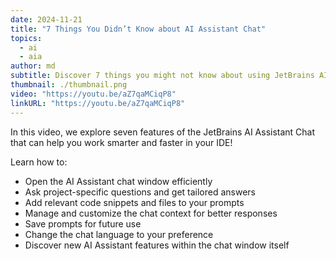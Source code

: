 ```yaml
---
date: 2024-11-21
title: "7 Things You Didn’t Know about AI Assistant Chat"
topics:
  - ai
  - aia
author: md
subtitle: Discover 7 things you might not know about using JetBrains AI Assistant Chat.
thumbnail: ./thumbnail.png
video: "https://youtu.be/aZ7qaMCiqP8"
linkURL: "https://youtu.be/aZ7qaMCiqP8"
---
```


In this video, we explore seven features of the JetBrains AI Assistant Chat that can help you work smarter and faster in your IDE!

Learn how to:

- Open the AI Assistant chat window efficiently
- Ask project-specific questions and get tailored answers
- Add relevant code snippets and files to your prompts
- Manage and customize the chat context for better responses
- Save prompts for future use
- Change the chat language to your preference
- Discover new AI Assistant features within the chat window itself
